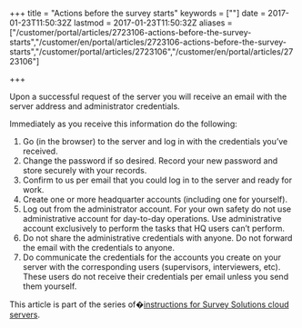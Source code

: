 ﻿+++
title = "Actions before the survey starts"
keywords = [""]
date = 2017-01-23T11:50:32Z
lastmod = 2017-01-23T11:50:32Z
aliases = ["/customer/portal/articles/2723106-actions-before-the-survey-starts","/customer/en/portal/articles/2723106-actions-before-the-survey-starts","/customer/portal/articles/2723106","/customer/en/portal/articles/2723106"]

+++

Upon a successful request of the server you will receive an email with
the server address and administrator credentials.  
  
Immediately as you receive this information do the following:

1. Go (in the browser) to the server and log in with the credentials
    you’ve received.
2. Change the password if so desired. Record your new password and
    store securely with your records.
3. Confirm to us per email that you could log in to the server and
    ready for work.
4. Create one or more headquarter accounts (including one for
    yourself).
5. Log out from the administrator account. For your own safety do not
    use administrative account for day-to-day operations. Use
    administrative account exclusively to perform the tasks that HQ
    users can’t perform.
6. Do not share the administrative credentials with anyone. Do not
    forward the email with the credentials to anyone.
7. Do communicate the credentials for the accounts you create on your
    server with the corresponding users (supervisors, interviewers,
    etc). These users do not receive their credentials per email unless
    you send them yourself.

This article is part of the series of�[instructions for Survey Solutions
cloud servers](/faq/cloud-server-instructions).
